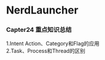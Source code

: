 # NerdLauncher
<h3>Capter24 重点知识总结</h3>
1.Intent Action、Category和Flag的应用</br>
2.Task、Process和Thread的区别</br>
